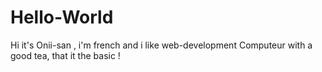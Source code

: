 # Hello-World

Hi it's Onii-san , i'm french and i like web-development
Computeur with a good tea, that it the basic !
